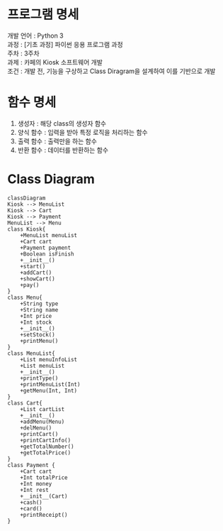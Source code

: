 # 프로그램 명세

개발 언어 : Python 3  
과정 : [기초 과정] 파이썬 응용 프로그램 과정  
주차 : 3주차  
과제 : 카페의 Kiosk 소프트웨어 개발  
조건 : 개발 전, 기능을 구상하고 Class Diragram을 설계하여 이를 기반으로 개발  

# 함수 명세

1. 생성자 : 해당 class의 생성자 함수
2. 양식 함수 : 입력을 받아 특정 로직을 처리하는 함수
3. 출력 함수 : 출력만을 하는 함수
4. 반환 함수 : 데이터를 반환하는 함수

# Class Diagram

```mermaid
classDiagram
Kiosk --> MenuList
Kiosk --> Cart
Kiosk --> Payment
MenuList --> Menu
class Kiosk{
    +MenuList menuList
    +Cart cart
    +Payment payment
    +Boolean isFinish
    +__init__()
    +start()
    +addCart()
    +showCart()
    +pay()
}
class Menu{
    +String type
    +String name
    +Int price
    +Int stock
    +__init__()
    +setStock()
    +printMenu()
}
class MenuList{
    +List menuInfoList
    +List menuList
    +__init__()
    +printType()
    +printMenuList(Int)
    +getMenu(Int, Int)
}
class Cart{
    +List cartList
    +__init__()
    +addMenu(Menu)
    +delMenu()
    +printCart()
    +printCartInfo()
    +getTotalNumber()
    +getTotalPrice()
}
class Payment {
    +Cart cart
    +Int totalPrice
    +Int money
    +Int rest
    +__init__(Cart)
    +cash()
    +card()
    +printReceipt()
}
```
